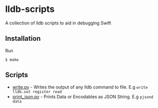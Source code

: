 # lldb-scripts
A collection of lldb scripts to aid in debugging Swift

## Installation
Run
```
$ make
```

## Scripts

- [write.py](scripts/write.py) - Writes the output of any lldb command to file. E.g `write lldb.out register read`
- [print_json.py](scripts/print_json.py) - Prints Data or Encodables as JSON String. E.g `pjsond data` 
